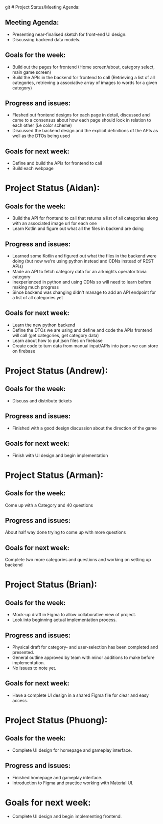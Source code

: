git # Project Status/Meeting Agenda:
## Meeting Agenda:
- Presenting near-finalised sketch for front-end UI design.
- Discussing backend data models.
## Goals for the week:
- Build out the pages for frontend (Home screen/about, category select, main game screen)
- Build the APIs in the backend for frontend to call (Retrieving a list of all categories, retrieving a associative array of images to words for a given category)
## Progress and issues:
- Fleshed out frontend designs for each page in detail, discussed and came to a consensus about how each page should look in relation to each other (i.e color scheme)
- Discussed the backend design and the explicit definitions of the APIs as well as the DTOs being used
## Goals for next week:
- Define and build the APIs for frontend to call
- Build each webpage
# Project Status (Aidan):
## Goals for the week:
- Build the API for frontend to call that returns a list of all categories along with an associated image url for each one
- Learn Kotlin and figure out what all the files in backend are doing
## Progress and issues:
- Learned some Kotlin and figured out what the files in the backend were doing (but now we're using python instead and CDNs instead of REST APIs)
- Made an API to fetch category data for an arknights operator trivia category
- Inexperienced in python and using CDNs so will need to learn before making much progress
- Since backend was changing didn't manage to add an API endpoint for a list of all categories yet
## Goals for next week:
- Learn the new python backend
- Define the DTOs we are using and define and code the APIs frontend will call (get categories, get category data)
- Learn about how to put json files on firebase
- Create code to turn data from manual input/APIs into jsons we can store on firebase
# Project Status (Andrew):
## Goals for the week:
- Discuss and distribute tickets
## Progress and issues:
- Finished with a good design discussion about the direction of the game

## Goals for next week:
- Finish with UI design and begin implementation

# Project Status (Arman):
## Goals for the week:
Come up with a Category and 40 questions
## Progress and issues:
About half way done trying to come up with more questions
## Goals for next week: 
Complete two more categories and questions and working on setting up backend
# Project Status (Brian):
## Goals for the week:
- Mock-up draft in Figma to allow collaborative view of project.
- Look into beginning actual implementation process.
## Progress and issues:
- Physical draft for category- and user-selection has been completed and presented.
- General outline approved by team with minor additions to make before implementation.
- No issues to note yet.
## Goals for next week:
- Have a complete UI design in a shared Figma file for clear and easy access.
# Project Status (Phuong):
## Goals for the week:
- Complete UI design for homepage and gameplay interface.
## Progress and issues:
- Finished homepage and gameplay interface.
- Introduction to Figma and practice working with Material UI.
# Goals for next week:
- Complete UI design and begin implementing frontend.